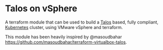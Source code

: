# Talos on vSphere

A terraform module that can be used to build a [Talos](https://www.talos.dev/docs/v0.8/introduction/what-is-talos/#why-talos) based, fully compliant, [Kubernetes](https://kubernetes.io) cluster, using VMware vSphere and terraform.

This module has been heavily inspired by @masoudbahar https://github.com/masoudbahar/terraform-virtualbox-talos.